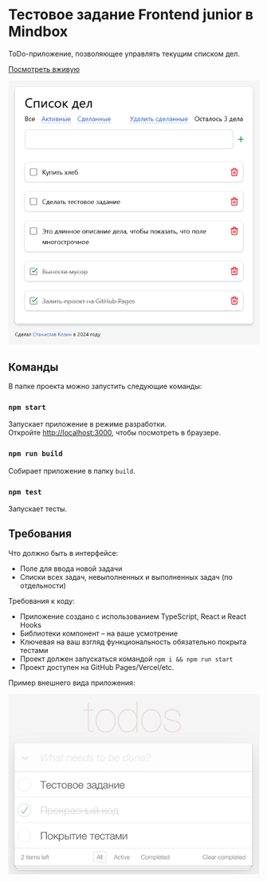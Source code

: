 # Тестовое задание Frontend junior в Mindbox

ToDo-приложение, позволяющее управлять текущим списком дел.

[Посмотреть вживую](https://staskozin.github.io/mindbox-test-task/)

![ToDo list example](./screenshot.png)

## Команды

В папке проекта можно запустить следующие команды:

### `npm start`

Запускает приложение в режиме разработки.\
Откройте [http://localhost:3000](http://localhost:3000), чтобы посмотреть в браузере.

### `npm run build`

Собирает приложение в папку `build`.

### `npm test`

Запускает тесты.


## Требования

Что должно быть в интерфейсе:
- Поле для ввода новой задачи
- Списки всех задач, невыполненных и выполненных задач (по отдельности)

Требования к коду:
- Приложение создано с использованием TypeScript, React и React Hooks
- Библиотеки компонент – на ваше усмотрение
- Ключевая на ваш взгляд функциональность обязательно покрыта тестами
- Проект должен запускаться командой `npm i && npm run start`
- Проект доступен на GitHub Pages/Vercel/etc.

Пример внешнего вида приложения:

![ToDo list example](./example.png)
